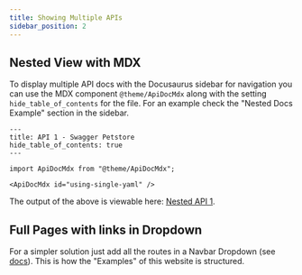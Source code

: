 ```yaml
---
title: Showing Multiple APIs
sidebar_position: 2
---
```


## Nested View with MDX

To display multiple API docs with the Docusaurus sidebar for navigation you can use the MDX component `@theme/ApiDocMdx` along with the setting `hide_table_of_contents` for the file. For an example check the "Nested Docs Example" section in the sidebar.

```mdx
---
title: API 1 - Swagger Petstore
hide_table_of_contents: true
---

import ApiDocMdx from "@theme/ApiDocMdx";

<ApiDocMdx id="using-single-yaml" />
```

The output of the above is viewable here: [Nested API 1](/docs/nested/nested-1).

## Full Pages with links in Dropdown

For a simpler solution just add all the routes in a Navbar Dropdown (see [docs](https://docusaurus.io/docs/api/themes/configuration#navbar-dropdown)). This is how the "Examples" of this website is structured.
